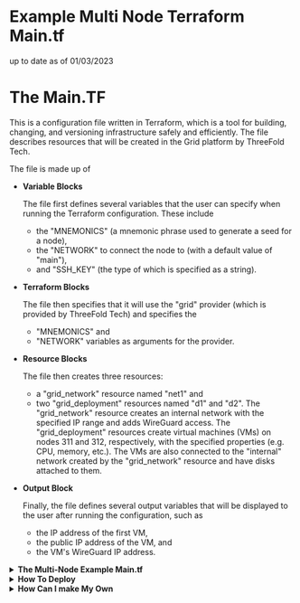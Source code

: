 # Example Multi Node Terraform Main.tf

up to date as of 01/03/2023

# The Main.TF 


This is a configuration file written in Terraform, which is a tool for building, changing, and versioning infrastructure safely and efficiently. The file describes resources that will be created in the Grid platform by ThreeFold Tech.

The file is made up of 
- **Variable Blocks**

    The file first defines several variables that the user can specify when running the Terraform configuration. These include 
    - the "MNEMONICS" (a mnemonic phrase used to generate a seed for a node), 
    - the "NETWORK" to connect the node to (with a default value of "main"), 
    - and "SSH_KEY" (the type of which is specified as a string).

- **Terraform Blocks**

    The file then specifies that it will use the "grid" provider (which is provided by ThreeFold Tech) and specifies the
    - "MNEMONICS" and 
    - "NETWORK" 
    variables as arguments for the provider.

- **Resource Blocks**

    The file then creates three resources: 
    - a "grid_network" resource named "net1" and 
    - two "grid_deployment" resources named "d1" and "d2". The "grid_network" resource creates an internal network with the specified IP range and adds WireGuard access. The "grid_deployment" resources create virtual machines (VMs) on nodes 311 and 312, respectively, with the specified properties (e.g. CPU, memory, etc.). The VMs are also connected to the "internal" network created by the "grid_network" resource and have disks attached to them.

- **Output Block**

    Finally, the file defines several output variables that will be displayed to the user after running the configuration, such as 
    - the IP address of the first VM, 
    - the public IP address of the VM, and 
    - the VM's WireGuard IP address.

<details>
    <summary><b>The Multi-Node Example Main.tf</b></Summary>

```
variable "MNEMONICS" {
  type        = string
  description = "The mnemonic phrase used to generate the seed for the node."
}

variable "NETWORK" {
  type        = string
  default     = "main"
  description = "The network to connect the node to."
}


variable "SSH_KEY" {
  type = string
}


terraform {
  required_providers {
    grid = {
      source = "threefoldtech/grid"
    }
  }
}

provider "grid" {
    mnemonics = "${var.MNEMONICS}"
    network = "${var.NETWORK}"  
}

resource "grid_network" "net1" {
    nodes = [311, 312]
    ip_range = "10.32.0.0/16"
    name = "internal"
    description = "Internal subnet"
    add_wg_access = true
}
resource "grid_deployment" "d1" {
  node = 311
  network_name = grid_network.net1.name
  disks {
    name = "data"
    size = 25
  }
    vms {
    name = "vm1"
    description ="Test vm 1"
    flist = "https://hub.grid.tf/tf-official-vms/ubuntu-22.04-lts.flist"
    cpu = 4
    publicip = true
    publicip6 = true
    memory = 8192
    mounts {
        disk_name = "data"
        mount_point = "/data"
    }
    planetary = true
    env_vars = {
      SSH_KEY = "${var.SSH_KEY}"
    }
  }
}
resource "grid_deployment" "d2" {
  node = 312
  network_name = grid_network.net1.name
  disks {
    name = "data"
    size = 25
  }
    vms {
    name = "vm2"
    description ="Test vm 2"
    flist = "https://hub.grid.tf/tf-official-vms/ubuntu-22.04-lts.flist"
    cpu = 4
    publicip = true
    publicip6 = true
    memory = 8192
    mounts {
        disk_name = "data"
        mount_point = "/data"
    }
    planetary = true
    env_vars = {
      SSH_KEY = "${var.SSH_KEY}"
    }
  }
}
output "wg_config" {
value = grid_network.net1.access_wg_config
}
output "node1_vm1_ip" {
value = grid_deployment.d1.vms[0].ip
}
output "public_ip" {
value = grid_deployment.d1.vms[0].computedip
}
output "public_ip6" {
value = grid_deployment.d1.vms[0].computedip6
}
output "ygg_ip" {
value = grid_deployment.d1.vms[0].ygg_ip
}
```
</details>

<details>
    <summary><b> How To Deploy</b></Summary>

To deploy the main.tf IF the file is located in /deployments/testdeployments, you would need to navigate to the /deployments/testdeployments directory and run the following command:

```
terraform init
```

This command will initialize the current working directory as a Terraform configuration directory and install the required provider(s) specified in the configuration.

Next, you would need to create a file called env.tfvars in the /deployments directory, which should contain the values for the variables defined in main.tf. For example:

```
MNEMONICS = "abandon abandon abandon abandon abandon abandon abandon abandon abandon abandon abandon abandon"
NETWORK = "testnet"
SSH_KEY = "ssh-rsa AAAAB3NzaC1yc2EAAAADAQABAAABAQDGxLxD7Vb+Q2uG5jJnCzGzo5P5M5ty5LXc5vF8WxZ6IgZ+fta0rmecv+8tGJ10dOm1tF9A0vG8W+jPfZ0+GAZMLL+oN8wz+1hE2GJbT+T3r1WbL/ZpDdZoLLIo+zRfWGfrHc2QhF9T3SSrTbTnZpTdDxTn7vF8BwWFrzjdYiei+9GvM8QtdxZjJcZiEf1LhG8Qzwrc5a5n0if5cXpjm5x"
```

Then, you can run the following command to deploy the configuration:

```
terraform apply -parallelism=1 -auto-approve -var-file="/deployments/env.tfvars"
```

This command will apply the changes specified in the configuration and create the resources defined in main.tf. The -var-file flag specifies the path to the env.tfvars file, which contains the values for the variables defined in the configuration.

After the resources have been created, you can view the output variables by running:

```
terraform output
```
</details>

<details>
    <summary><b>How Can I make My Own</b></Summary> 

Here is a detailed explanation of each block and sub-block in the provided main.tf file:

```
variable "MNEMONICS" {
  type        = string
  description = "The mnemonic phrase used to generate the seed for the node."
}
```

This block defines a variable called "MNEMONICS" of type "string". When the configuration is run, the user will be prompted to provide a value for this variable. The "description" field provides a brief explanation of the purpose of this variable.

An example value for this variable could be:

```
MNEMONICS = "abandon abandon abandon abandon abandon abandon abandon abandon abandon abandon abandon abandon"
Copy code
variable "NETWORK" {
  type        = string
  default     = "main"
  description = "The network to connect the node to."
}
```

This block defines a variable called "NETWORK" of type "string". The "default" field specifies that the default value for this variable is "main", so if the user does not specify a value for this variable when running the configuration, the value "main" will be used. The "description" field provides a brief explanation of the purpose of this variable.

An example value for this variable could be:

```
NETWORK = "testnet"
```


This block defines a variable called "SSH_KEY" of type "string". No default value is specified, so the user will be required to provide a value for this variable when running the configuration.

An example value for this variable could be:

```
SSH_KEY = "ssh-rsa AAAAB3NzaC1yc2EAAAADAQABAAABAQDGxLxD7Vb+Q2uG5jJnCzGzo5P5M5ty5LXc5vF8WxZ6IgZ+fta0rmecv+8tGJ10d
```

```
terraform {
  required_providers {
    grid = {
      source = "threefoldtech/grid"
    }
  }
}
```

This block specifies that the configuration will use the "grid" provider, which is provided by ThreeFold Tech. The "source" field specifies the location of the provider, which in this case is "threefoldtech/grid".

```
provider "grid" {
    mnemonics = "${var.MNEMONICS}"
    network = "${var.NETWORK}"  
}
```

This block specifies that the provider is the "grid" provider and that it should use the values of the "MNEMONICS" and "NETWORK" variables as arguments.

```
resource "grid_network" "net1" {
    nodes = [311, 312]
    ip_range = "10.32.0.0/16"
    name = "internal"
    description = "Internal subnet"
    add_wg_access = true
}
```

This block creates a "grid_network" resource named "net1". The "grid_network" resource creates an internal network on the specified nodes (in this case, nodes 311 and 312) with the specified IP range, name, and description. The "add_wg_access" field specifies that WireGuard access should be added to the network.

```
resource "grid_deployment" "d1" {
  node = 311
  network_name = grid_network.net1.name
  disks {
    name = "data"
    size = 25
  }
  vms {
    name = "vm1"
    description ="Test vm 1"
    flist = "https://hub.grid.tf/tf-official-vms/ubuntu-22.04-lts.flist"
    cpu = 4
    publicip = true
    publicip6 = true
    memory = 8192
    mounts {
        disk_name = "data"
        mount_point = "/data"
    }
    planetary = true
    env_vars = {
      SSH_KEY = "${var.SSH_KEY}"
    }
  }
}
```

This block creates a "grid_deployment" resource named "d1". The "grid_deployment" resource creates a VM on node 311, which is connected to the "internal" network created by the "grid_network" resource. The VM has the specified name, description, and properties (e.g. CPU, memory, etc.). The "flist" field specifies the URL of the file list to use for the VM. The "publicip" and "publicip6" fields specify that the VM should have a public IP address and a public IPv6 address, respectively. The "mounts" block specifies that the VM should have a disk attached to it at the specified mount point. The "env_vars" block specifies environment variables that should be set for the VM, in this case setting the value of the "SSH_KEY" variable as the value of the "SSH_KEY" environment variable.

```
resource "grid_deployment" "d2" {
  node = 312
  network_name = grid_network.net1.name
  disks {
    name = "data"
    size = 25
  }
  vms {
    name = "vm2"
    description ="Test vm 2"
    flist = "https://hub.grid.tf/tf-official-vms/ubuntu-22.04-lts.flist"
    cpu = 4
    publicip = true
    publicip6 = true
    memory = 8192
    mounts {
        disk_name = "data"
        mount_point = "/data"
    }
    planetary = true
    env_vars = {
      SSH_KEY = "${var.SSH_KEY}"
    }
  }
}
```
This block is similar to the previous "grid_deployment" block (for "d1"), except that it creates a VM on node 312 instead of node 311.

```
output "wg_config" {
  value = grid_network.net1.access_wg_config
}
```

This block defines an output variable called "wg_config" that will display the WireGuard configuration for the "internal" network created by the "grid_network" resource.

```
output "node1_vm1_ip" {
  value = grid_deployment.d1.vms[0].ip
}
```

This block defines an output variable called "node1_vm1_ip" that will display the IP address of the first VM created by the "grid_deployment" resource "d1".

```
output "public_ip" {
  value = grid_deployment.d1.vms[0].computedip
}
```

This block defines an output variable called "public_ip" that will display the public IP address of the first VM created by the "grid_deployment" resource "d1".

```
output "public_ip6" {
  value = grid_deployment.d1.vms[0].computedip6
}
```

This block defines an output variable called "public_ip6" that will display the public IPv6 address of the first VM created by the "grid_deployment" resource "d1".

```
output "ygg_ip" {
  value = grid_deployment.d1.vms[0].ygg_ip
}
```

This block defines an output variable called "ygg_ip" that will display the Yggdrasil IP address of the first VM created by the "grid_deployment" resource "d1".
</details>
